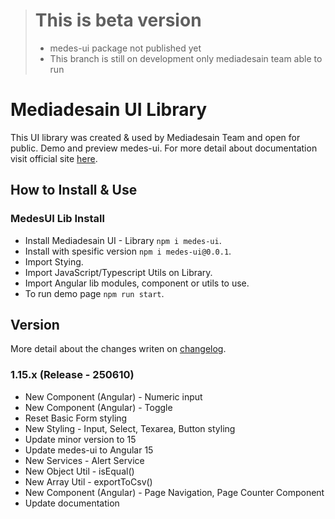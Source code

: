 > # This is beta version
> - medes-ui package not published yet
> - This branch is still on development only mediadesain team able to run

# Mediadesain UI Library
This UI library was created & used by Mediadesain Team and open for public. Demo and preview medes-ui. For more detail about documentation visit official site [here](https://doc.mediadesain.com/).

## How to Install & Use
### MedesUI Lib Install
- Install Mediadesain UI - Library `npm i medes-ui`.
- Install with spesific version `npm i medes-ui@0.0.1`.
- Import Stying.
- Import JavaScript/Typescript Utils on Library.
- Import Angular lib modules, component or utils to use.
- To run demo page `npm run start`.

## Version
More detail about the changes writen on [changelog](https://github.com/mediadesain/medes-ui-boilerplate/blob/main/CHANGELOG.md).
### 1.15.x (Release - 250610)
- New Component (Angular) - Numeric input
- New Component (Angular) - Toggle
- Reset Basic Form styling
- New Styling - Input, Select, Texarea, Button styling
- Update minor version to 15
- Update medes-ui to Angular 15
- New Services - Alert Service
- New Object Util - isEqual()
- New Array Util - exportToCsv()
- New Component (Angular) - Page Navigation, Page Counter Component
- Update documentation